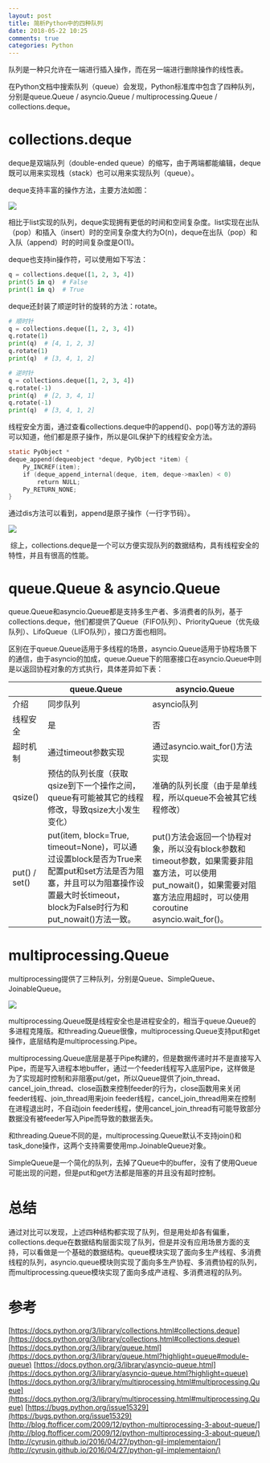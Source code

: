 ```yaml
---
layout: post
title: 简析Python中的四种队列
date: 2018-05-22 10:25
comments: true
categories: Python
---
```


队列是一种只允许在一端进行插入操作，而在另一端进行删除操作的线性表。

在Python文档中搜索队列（queue）会发现，Python标准库中包含了四种队列，分别是queue.Queue / asyncio.Queue / multiprocessing.Queue / collections.deque。

# collections.deque

deque是双端队列（double-ended queue）的缩写，由于两端都能编辑，deque既可以用来实现栈（stack）也可以用来实现队列（queue）。

deque支持丰富的操作方法，主要方法如图：

![](/upload/20180522_01.jpg)

相比于list实现的队列，deque实现拥有更低的时间和空间复杂度。list实现在出队（pop）和插入（insert）时的空间复杂度大约为O(n)，deque在出队（pop）和入队（append）时的时间复杂度是O(1)。

deque也支持in操作符，可以使用如下写法：

```python
q = collections.deque([1, 2, 3, 4])
print(5 in q)  # False
print(1 in q)  # True
```

deque还封装了顺逆时针的旋转的方法：rotate。

```python
# 顺时针
q = collections.deque([1, 2, 3, 4])
q.rotate(1)
print(q)  # [4, 1, 2, 3]
q.rotate(1)
print(q)  # [3, 4, 1, 2]

# 逆时针
q = collections.deque([1, 2, 3, 4])
q.rotate(-1)
print(q)  # [2, 3, 4, 1]
q.rotate(-1)
print(q)  # [3, 4, 1, 2]
```

线程安全方面，通过查看collections.deque中的append()、pop()等方法的源码可以知道，他们都是原子操作，所以是GIL保护下的线程安全方法。

```c
static PyObject *
deque_append(dequeobject *deque, PyObject *item) { 
    Py_INCREF(item);
    if (deque_append_internal(deque, item, deque->maxlen) < 0) 
        return NULL;
    Py_RETURN_NONE;
}
```

通过dis方法可以看到，append是原子操作（一行字节码）。

![](/upload/20180522_02.png)

 综上，collections.deque是一个可以方便实现队列的数据结构，具有线程安全的特性，并且有很高的性能。

# queue.Queue & asyncio.Queue

queue.Queue和asyncio.Queue都是支持多生产者、多消费者的队列，基于collections.deque，他们都提供了Queue（FIFO队列）、PriorityQueue（优先级队列）、LifoQueue（LIFO队列），接口方面也相同。

区别在于queue.Queue适用于多线程的场景，asyncio.Queue适用于协程场景下的通信，由于asyncio的加成，queue.Queue下的阻塞接口在asyncio.Queue中则是以返回协程对象的方式执行，具体差异如下表：

| | queue.Queue | asyncio.Queue |
| ---------------- | ------------------- | ---------------------- |
| 介绍 | 同步队列 | asyncio队列 |
| 线程安全 | 是 | 否 |
| 超时机制 | 通过timeout参数实现 | 通过asyncio.wait_for()方法实现 |
| qsize() | 预估的队列长度（获取qsize到下一个操作之间，queue有可能被其它的线程修改，导致qsize大小发生变化） | 准确的队列长度（由于是单线程，所以queue不会被其它线程修改） |
| put() / set() | put(item, block=True, timeout=None)，可以通过设置block是否为True来配置put和set方法是否为阻塞，并且可以为阻塞操作设置最大时长timeout，block为False时行为和put_nowait()方法一致。 | put()方法会返回一个协程对象，所以没有block参数和timeout参数，如果需要非阻塞方法，可以使用put_nowait()，如果需要对阻塞方法应用超时，可以使用coroutine asyncio.wait_for()。 |

# multiprocessing.Queue

multiprocessing提供了三种队列，分别是Queue、SimpleQueue、JoinableQueue。

![](/upload/20180522_03.png)

multiprocessing.Queue既是线程安全也是进程安全的，相当于queue.Queue的多进程克隆版。和threading.Queue很像，multiprocessing.Queue支持put和get操作，底层结构是multiprocessing.Pipe。

multiprocessing.Queue底层是基于Pipe构建的，但是数据传递时并不是直接写入Pipe，而是写入进程本地buffer，通过一个feeder线程写入底层Pipe，这样做是为了实现超时控制和非阻塞put/get，所以Queue提供了join_thread、cancel_join_thread、close函数来控制feeder的行为，close函数用来关闭feeder线程、join_thread用来join feeder线程，cancel_join_thread用来在控制在进程退出时，不自动join feeder线程，使用cancel_join_thread有可能导致部分数据没有被feeder写入Pipe而导致的数据丢失。

和threading.Queue不同的是，multiprocessing.Queue默认不支持join()和task_done操作，这两个支持需要使用mp.JoinableQueue对象。

SimpleQueue是一个简化的队列，去掉了Queue中的buffer，没有了使用Queue可能出现的问题，但是put和get方法都是阻塞的并且没有超时控制。

# 总结

通过对比可以发现，上述四种结构都实现了队列，但是用处却各有偏重，collections.deque在数据结构层面实现了队列，但是并没有应用场景方面的支持，可以看做是一个基础的数据结构。queue模块实现了面向多生产线程、多消费线程的队列，asyncio.queue模块则实现了面向多生产协程、多消费协程的队列，而multiprocessing.queue模块实现了面向多成产进程、多消费进程的队列。

# 参考

[https://docs.python.org/3/library/collections.html#collections.deque](https://docs.python.org/3/library/collections.html#collections.deque)
[https://docs.python.org/3/library/queue.html](https://docs.python.org/3/library/queue.html?highlight=queue#module-queue)
[https://docs.python.org/3/library/asyncio-queue.html](https://docs.python.org/3/library/asyncio-queue.html?highlight=queue)
[https://docs.python.org/3/library/multiprocessing.html#multiprocessing.Queue](https://docs.python.org/3/library/multiprocessing.html#multiprocessing.Queue)
[https://bugs.python.org/issue15329](https://bugs.python.org/issue15329)
[http://blog.ftofficer.com/2009/12/python-multiprocessing-3-about-queue/](http://blog.ftofficer.com/2009/12/python-multiprocessing-3-about-queue/)
[http://cyrusin.github.io/2016/04/27/python-gil-implementaion/](http://cyrusin.github.io/2016/04/27/python-gil-implementaion/)
